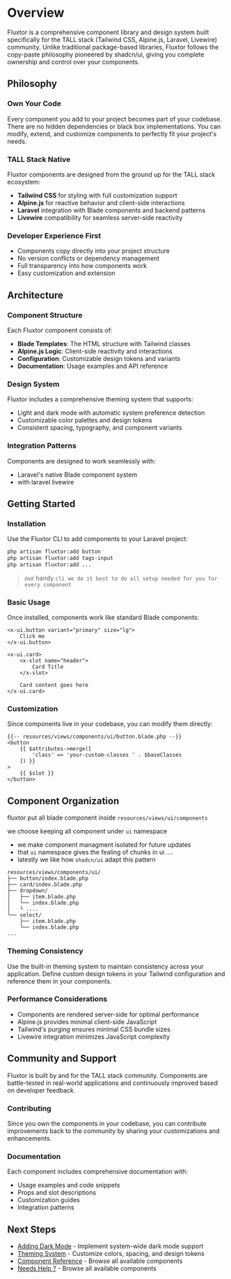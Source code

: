 # Overview

Fluxtor is a comprehensive component library and design system built specifically for the TALL stack (Tailwind CSS, Alpine.js, Laravel, Livewire) community. Unlike traditional package-based libraries, Fluxtor follows the copy-paste philosophy pioneered by shadcn/ui, giving you complete ownership and control over your components.

## Philosophy

### Own Your Code
Every component you add to your project becomes part of your codebase. There are no hidden dependencies or black box implementations. You can modify, extend, and customize components to perfectly fit your project's needs.

### TALL Stack Native
Fluxtor components are designed from the ground up for the TALL stack ecosystem:
- **Tailwind CSS** for styling with full customization support
- **Alpine.js** for reactive behavior and client-side interactions
- **Laravel** integration with Blade components and backend patterns
- **Livewire** compatibility for seamless server-side reactivity

### Developer Experience First
- Components copy directly into your project structure
- No version conflicts or dependency management
- Full transparency into how components work
- Easy customization and extension

## Architecture

### Component Structure
Each Fluxtor component consists of:
- **Blade Templates**: The HTML structure with Tailwind classes
- **Alpine.js Logic**: Client-side reactivity and interactions  
- **Configuration**: Customizable design tokens and variants
- **Documentation**: Usage examples and API reference

### Design System

Fluxtor includes a comprehensive theming system that supports:

- Light and dark mode with automatic system preference detection
- Customizable color palettes and design tokens
- Consistent spacing, typography, and component variants

### Integration Patterns

Components are designed to work seamlessly with:
- Laravel's native Blade component system
- with laravel livewire

## Getting Started

### Installation
Use the Fluxtor CLI to add components to your Laravel project:

```bash
php artisan fluxtor:add button
php artisan fluxtor:add tags-input
php artisan fluxtor:add ...
```

> our handy `cli we do it best to do all setup needed for you for every component`

### Basic Usage
Once installed, components work like standard Blade components:

```blade
<x-ui.button variant="primary" size="lg">
    Click me
</x-ui.button>

<x-ui.card>
    <x-slot name="header">
        Card Title
    </x-slot>
    
    Card content goes here
</x-ui.card>
```

### Customization
Since components live in your codebase, you can modify them directly:

```blade
{{-- resources/views/components/ui/button.blade.php --}}
<button 
    {{ $attributes->merge([
        'class' => 'your-custom-classes ' . $baseClasses
    ]) }}
>
    {{ $slot }}
</button>
```



## Component Organization

fluxtor put all blade component inside `resources/views/ui/components`

we choose keeping all component under `ui` namespace

- we make component managment isolated for future updates
- that `ui` namespace gives the fealing of chunks in ui ....
- latestly we like how `shadcn/ui` adapt this pattern

```
resources/views/components/ui/
├── button/index.blade.php
├── card/index.blade.php
├── dropdown/
│   ├── item.blade.php
│   └── index.blade.php
│   └ ....
└── select/
    ├── item.blade.php
    └── index.blade.php
...
```

### Theming Consistency
Use the built-in theming system to maintain consistency across your application. Define custom design tokens in your Tailwind configuration and reference them in your components.

### Performance Considerations
- Components are rendered server-side for optimal performance
- Alpine.js provides minimal client-side JavaScript
- Tailwind's purging ensures minimal CSS bundle sizes
- Livewire integration minimizes JavaScript complexity

## Community and Support

Fluxtor is built by and for the TALL stack community. Components are battle-tested in real-world applications and continuously improved based on developer feedback.

### Contributing
Since you own the components in your codebase, you can contribute improvements back to the community by sharing your customizations and enhancements.

### Documentation
Each component includes comprehensive documentation with:
- Usage examples and code snippets
- Props and slot descriptions
- Customization guides
- Integration patterns

## Next Steps

- [Adding Dark Mode](/docs/dark-mode) - Implement system-wide dark mode support
- [Theming System](/docs/theming) - Customize colors, spacing, and design tokens
- [Component Reference](/docs/components) - Browse all available components
- [Needs Help ?](/docs/help) - Browse all available components